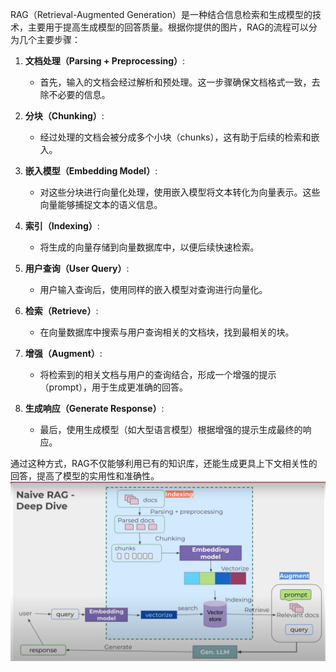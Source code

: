 RAG（Retrieval-Augmented Generation）是一种结合信息检索和生成模型的技术，主要用于提高生成模型的回答质量。根据你提供的图片，RAG的流程可以分为几个主要步骤：

1. **文档处理（Parsing + Preprocessing）**:
   - 首先，输入的文档会经过解析和预处理。这一步骤确保文档格式一致，去除不必要的信息。

2. **分块（Chunking）**:
   - 经过处理的文档会被分成多个小块（chunks），这有助于后续的检索和嵌入。

3. **嵌入模型（Embedding Model）**:
   - 对这些分块进行向量化处理，使用嵌入模型将文本转化为向量表示。这些向量能够捕捉文本的语义信息。

4. **索引（Indexing）**:
   - 将生成的向量存储到向量数据库中，以便后续快速检索。

5. **用户查询（User Query）**:
   - 用户输入查询后，使用同样的嵌入模型对查询进行向量化。

6. **检索（Retrieve）**:
   - 在向量数据库中搜索与用户查询相关的文档块，找到最相关的块。

7. **增强（Augment）**:
   - 将检索到的相关文档与用户的查询结合，形成一个增强的提示（prompt），用于生成更准确的回答。

8. **生成响应（Generate Response）**:
   - 最后，使用生成模型（如大型语言模型）根据增强的提示生成最终的响应。

通过这种方式，RAG不仅能够利用已有的知识库，还能生成更具上下文相关性的回答，提高了模型的实用性和准确性。
![process](./images/process.png)
